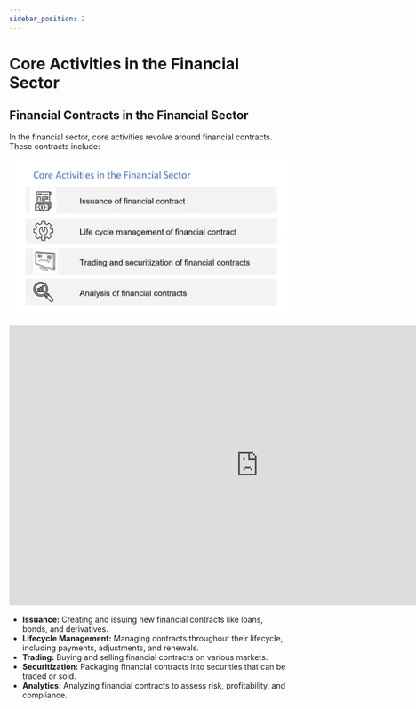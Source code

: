 ```yaml
---
sidebar_position: 2
---
```


# Core Activities in the Financial Sector

## Financial Contracts in the Financial Sector

In the financial sector, core activities revolve around financial contracts. These contracts include:

![image](../../assets/core_activities_finance.png)

<div align="center">
    <iframe width="896" height="504" src="https://youtube.com/embed/DGbhhUmrwWU?start=130" frameborder="0" allow="accelerometer; autoplay; clipboard-write; encrypted-media; gyroscope; picture-in-picture" allowfullscreen></iframe>
</div>

- **Issuance:** Creating and issuing new financial contracts like loans, bonds, and derivatives.
- **Lifecycle Management:** Managing contracts throughout their lifecycle, including payments, adjustments, and renewals.
- **Trading:** Buying and selling financial contracts on various markets.
- **Securitization:** Packaging financial contracts into securities that can be traded or sold.
- **Analytics:** Analyzing financial contracts to assess risk, profitability, and compliance.
